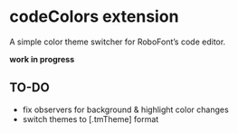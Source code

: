 # codeColors extension

A simple color theme switcher for RoboFont’s code editor.

**work in progress**

## TO-DO

- fix observers for background & highlight color changes
- switch themes to [.tmTheme] format

[tmTheme]: http://docs.sublimetext.info/en/latest/reference/color_schemes.html
